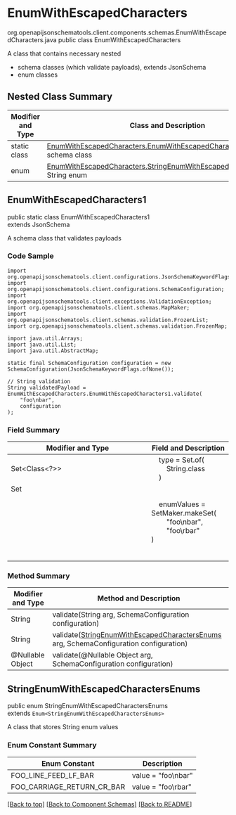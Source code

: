 # EnumWithEscapedCharacters
org.openapijsonschematools.client.components.schemas.EnumWithEscapedCharacters.java
public class EnumWithEscapedCharacters

A class that contains necessary nested
- schema classes (which validate payloads), extends JsonSchema
- enum classes

## Nested Class Summary
| Modifier and Type | Class and Description |
| ----------------- | ---------------------- |
| static class | [EnumWithEscapedCharacters.EnumWithEscapedCharacters1](#enumwithescapedcharacters1)<br> schema class |
| enum | [EnumWithEscapedCharacters.StringEnumWithEscapedCharactersEnums](#stringenumwithescapedcharactersenums)<br>String enum |

## EnumWithEscapedCharacters1
public static class EnumWithEscapedCharacters1<br>
extends JsonSchema

A schema class that validates payloads

### Code Sample
```
import org.openapijsonschematools.client.configurations.JsonSchemaKeywordFlags;
import org.openapijsonschematools.client.configurations.SchemaConfiguration;
import org.openapijsonschematools.client.exceptions.ValidationException;
import org.openapijsonschematools.client.schemas.MapMaker;
import org.openapijsonschematools.client.schemas.validation.FrozenList;
import org.openapijsonschematools.client.schemas.validation.FrozenMap;

import java.util.Arrays;
import java.util.List;
import java.util.AbstractMap;

static final SchemaConfiguration configuration = new SchemaConfiguration(JsonSchemaKeywordFlags.ofNone());

// String validation
String validatedPayload = EnumWithEscapedCharacters.EnumWithEscapedCharacters1.validate(
    "foo\nbar",
    configuration
);
```

### Field Summary
| Modifier and Type | Field and Description |
| ----------------- | ---------------------- |
| Set<Class<?>> | &nbsp;&nbsp;&nbsp;&nbsp;type = Set.of(<br/>&nbsp;&nbsp;&nbsp;&nbsp;&nbsp;&nbsp;&nbsp;&nbsp;String.class<br/>&nbsp;&nbsp;&nbsp;&nbsp;)<br/> |
| Set<Object> | &nbsp;&nbsp;&nbsp;&nbsp;enumValues = SetMaker.makeSet(<br>&nbsp;&nbsp;&nbsp;&nbsp;&nbsp;&nbsp;&nbsp;&nbsp;"foo\nbar",<br>&nbsp;&nbsp;&nbsp;&nbsp;&nbsp;&nbsp;&nbsp;&nbsp;"foo\rbar"<br>)<br> |

### Method Summary
| Modifier and Type | Method and Description |
| ----------------- | ---------------------- |
| String | validate(String arg, SchemaConfiguration configuration) |
| String | validate([StringEnumWithEscapedCharactersEnums](#stringenumwithescapedcharactersenums) arg, SchemaConfiguration configuration) |
| @Nullable Object | validate(@Nullable Object arg, SchemaConfiguration configuration) |

## StringEnumWithEscapedCharactersEnums
public enum StringEnumWithEscapedCharactersEnums<br>
extends `Enum<StringEnumWithEscapedCharactersEnums>`

A class that stores String enum values

### Enum Constant Summary
| Enum Constant | Description |
| ------------- | ----------- |
| FOO_LINE_FEED_LF_BAR | value = "foo\nbar" |
| FOO_CARRIAGE_RETURN_CR_BAR | value = "foo\rbar" |

[[Back to top]](#top) [[Back to Component Schemas]](../../../README.md#Component-Schemas) [[Back to README]](../../../README.md)
